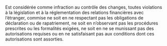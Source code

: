 Est considérée comme infraction au contrôle des changes, toutes violations à la législation et à la réglementation des relations financières avec l’étranger, commise ne soit en ne respectant pas les obligations de déclaration ou de rapatriement, ne soit en n’observant pas les procédures prescrites ou les formalités exigées, ne soit en ne se munissant pas des autorisations requises ou en ne satisfaisant pas aux conditions dont ces autorisations sont assorties.